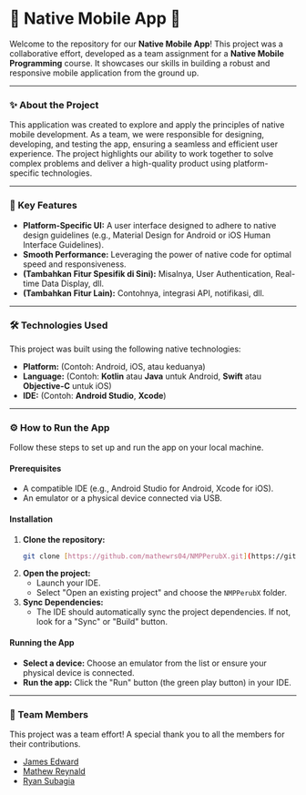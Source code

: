 # 📱 **Native Mobile App** 🤝

Welcome to the repository for our **Native Mobile App**! This project was a collaborative effort, developed as a team assignment for a **Native Mobile Programming** course. It showcases our skills in building a robust and responsive mobile application from the ground up.

---

### ✨ About the Project

This application was created to explore and apply the principles of native mobile development. As a team, we were responsible for designing, developing, and testing the app, ensuring a seamless and efficient user experience. The project highlights our ability to work together to solve complex problems and deliver a high-quality product using platform-specific technologies.

---

### 🌟 Key Features

* **Platform-Specific UI:** A user interface designed to adhere to native design guidelines (e.g., Material Design for Android or iOS Human Interface Guidelines).
* **Smooth Performance:** Leveraging the power of native code for optimal speed and responsiveness.
* **(Tambahkan Fitur Spesifik di Sini):** Misalnya, User Authentication, Real-time Data Display, dll.
* **(Tambahkan Fitur Lain):** Contohnya, integrasi API, notifikasi, dll.

---

### 🛠️ Technologies Used

This project was built using the following native technologies:

* **Platform:** (Contoh: Android, iOS, atau keduanya)
* **Language:** (Contoh: **Kotlin** atau **Java** untuk Android, **Swift** atau **Objective-C** untuk iOS)
* **IDE:** (Contoh: **Android Studio**, **Xcode**)

---

### ⚙️ How to Run the App

Follow these steps to set up and run the app on your local machine.

#### Prerequisites

* A compatible IDE (e.g., Android Studio for Android, Xcode for iOS).
* An emulator or a physical device connected via USB.

#### Installation

1.  **Clone the repository:**
    ```bash
    git clone [https://github.com/mathewrs04/NMPPerubX.git](https://github.com/mathewrs04/NMPPerubX.git)
    ```
2.  **Open the project:**
    * Launch your IDE.
    * Select "Open an existing project" and choose the `NMPPerubX` folder.
3.  **Sync Dependencies:**
    * The IDE should automatically sync the project dependencies. If not, look for a "Sync" or "Build" button.

#### Running the App

* **Select a device:** Choose an emulator from the list or ensure your physical device is connected.
* **Run the app:** Click the "Run" button (the green play button) in your IDE.

---

### 👥 Team Members

This project was a team effort! A special thank you to all the members for their contributions.

* [James Edward](https://github.com/jamesedward8)
* [Mathew Reynald](https://github.com/mathewrs04)
* [Ryan Subagia](https://github.com/RyanSubagia)
